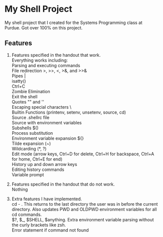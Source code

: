 # My Shell Project
My shell project that I created for the Systems Programming class at Purdue. Got over 100% on this project.

## Features
1. Features specified in the handout that work.  
Everything works including:  
Parsing and executing commands  
File redirection >, >>, <, >&, and >>&  
Pipes |  
isatty()  
Ctrl+C  
Zombie Elimination  
Exit the shell  
Quotes "" and ''  
Escaping special characters \\  
Builtin Functions (printenv, setenv, unsetenv, source, cd)  
Source .shellrc file  
Source with environment variables  
Subshells $()  
Process substitution  
Environment variable expansion ${}  
Tilde expansion (~)  
Wildcarding (*, ?)  
Edit mode (arrow keys, Ctrl+D for delete, Ctrl+H for backspace, Ctrl+A for home, Ctrl+E for end)  
History up and down arrow keys  
Editing history commands  
Variable prompt  

2. Features specified in the handout that do not work.  
Nothing

3. Extra features I have implemented.  
cd - . This returns to the last directory the user was in before the current directory. Also updates PWD and OLDPWD environment variables for all cd commands.  
$?, $_, $SHELL, $anything. Extra environment variable parsing without the curly brackets like zsh.  
Error statement if command not found

